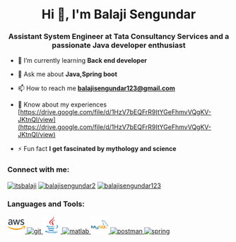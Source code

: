 <h1 align="center">Hi 👋, I'm Balaji Sengundar</h1>
<h3 align="center">Assistant System Engineer at Tata Consultancy Services and a passionate Java developer enthusiast</h3>

- 🌱 I’m currently learning **Back end developer**

- 💬 Ask me about **Java,Spring boot**

- 📫 How to reach me **balajisengundar123@gmail.com**

- 📄 Know about my experiences [https://drive.google.com/file/d/1HzV7bEQFrR9ItYGeFhmvVQgKV-JKtnQl/view](https://drive.google.com/file/d/1HzV7bEQFrR9ItYGeFhmvVQgKV-JKtnQl/view)

- ⚡ Fun fact **I get fascinated by mythology and science**

<h3 align="left">Connect with me:</h3>
<p align="left">
<a href="https://linkedin.com/in/itsbalaji" target="blank"><img align="center" src="https://raw.githubusercontent.com/rahuldkjain/github-profile-readme-generator/master/src/images/icons/Social/linked-in-alt.svg" alt="itsbalaji" height="30" width="40" /></a>
<a href="https://www.hackerrank.com/balajisengundar2" target="blank"><img align="center" src="https://raw.githubusercontent.com/rahuldkjain/github-profile-readme-generator/master/src/images/icons/Social/hackerrank.svg" alt="balajisengundar2" height="30" width="40" /></a>
<a href="https://www.leetcode.com/balajisengundar123" target="blank"><img align="center" src="https://raw.githubusercontent.com/rahuldkjain/github-profile-readme-generator/master/src/images/icons/Social/leet-code.svg" alt="balajisengundar123" height="30" width="40" /></a>
</p>

<h3 align="left">Languages and Tools:</h3>
<p align="left"> <a href="https://aws.amazon.com" target="_blank" rel="noreferrer"> <img src="https://raw.githubusercontent.com/devicons/devicon/master/icons/amazonwebservices/amazonwebservices-original-wordmark.svg" alt="aws" width="40" height="40"/> </a> <a href="https://git-scm.com/" target="_blank" rel="noreferrer"> <img src="https://www.vectorlogo.zone/logos/git-scm/git-scm-icon.svg" alt="git" width="40" height="40"/> </a> <a href="https://www.java.com" target="_blank" rel="noreferrer"> <img src="https://raw.githubusercontent.com/devicons/devicon/master/icons/java/java-original.svg" alt="java" width="40" height="40"/> </a> <a href="https://www.mathworks.com/" target="_blank" rel="noreferrer"> <img src="https://upload.wikimedia.org/wikipedia/commons/2/21/Matlab_Logo.png" alt="matlab" width="40" height="40"/> </a> <a href="https://www.mysql.com/" target="_blank" rel="noreferrer"> <img src="https://raw.githubusercontent.com/devicons/devicon/master/icons/mysql/mysql-original-wordmark.svg" alt="mysql" width="40" height="40"/> </a> <a href="https://postman.com" target="_blank" rel="noreferrer"> <img src="https://www.vectorlogo.zone/logos/getpostman/getpostman-icon.svg" alt="postman" width="40" height="40"/> </a> <a href="https://spring.io/" target="_blank" rel="noreferrer"> <img src="https://www.vectorlogo.zone/logos/springio/springio-icon.svg" alt="spring" width="40" height="40"/> </a> </p>

